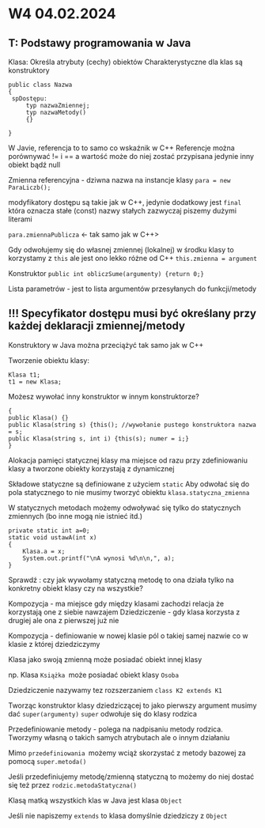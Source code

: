 W4 04.02.2024
===
T: Podstawy programowania w Java
---
Klasa: Określa atrybuty (cechy) obiektów
Charakterystyczne dla klas są konstruktory

```
public class Nazwa
{
 spDostępu:
     typ nazwaZmiennej;
     typ nazwaMetody()
     {}
     
}
```
W Javie, referencja to to samo co wskaźnik w C++
Referencje można porównywać != i == a wartość może do niej zostać przypisana jedynie inny obiekt bądź null

Zmienna referencyjna - dziwna nazwa na instancje klasy
`para = new ParaLiczb();`

modyfikatory dostępu są takie jak w C++, jedynie dodatkowy jest `final` która oznacza stałe (const)
nazwy stałych zazwyczaj piszemy dużymi literami

`para.zmiennaPublicza` <- tak samo jak w C++>

Gdy odwołujemy się do własnej zmiennej (lokalnej) w środku klasy to korzystamy z `this` ale jest ono lekko różne od C++ `this.zmienna = argument`

Konstruktor `public int obliczSume(argumenty) {return 0;}`

Lista parametrów - jest to lista argumentów przesyłanych do funkcji/metody

!!! Specyfikator dostępu musi być określany przy każdej deklaracji zmiennej/metody
---
Konstruktory w Java można przeciążyć tak samo jak w C++

Tworzenie obiektu klasy:
```
Klasa t1;
t1 = new Klasa;
```
Możesz wywołać inny konstruktor w innym konstruktorze?
```
{
public Klasa() {}
public Klasa(string s) {this(); //wywołanie pustego konstruktora nazwa = s; 
public Klasa(string s, int i) {this(s); numer = i;}
}
```

Alokacja pamięci statycznej klasy ma miejsce od razu przy zdefiniowaniu klasy a tworzone obiekty korzystają z dynamicznej

Składowe statyczne są definiowane z użyciem `static`
Aby odwołać się do pola statycznego to nie musimy tworzyć obiektu `klasa.statyczna_zmienna`

W statycznych metodach możemy odwoływać się tylko do statycznych zmiennych (bo inne mogą nie istnieć itd.)

```
private static int a=0;
static void ustawA(int x)
{
    Klasa.a = x;
    System.out.printf("\nA wynosi %d\n\n,", a);
}
```
Sprawdź : czy jak wywołamy statyczną metodę to ona działa tylko na konkretny obiekt klasy czy na wszystkie?

Kompozycja - ma miejsce gdy między klasami zachodzi relacja że korzystają one z siebie nawzajem
Dziedziczenie - gdy klasa korzysta z drugiej ale ona z pierwszej już nie

Kompozycja - definiowanie w nowej klasie pól o takiej samej nazwie co w klasie z której dziedziczymy

Klasa jako swoją zmienną może posiadać obiekt innej klasy 

np. Klasa `Książka `może posiadać obiekt klasy `Osoba`

Dziedziczenie nazywamy tez rozszerzaniem
`class K2 extends K1`

Tworząc konstruktor klasy dziedziczącej to jako pierwszy argument musimy dać `super(argumenty)`
`super` odwołuje się do klasy rodzica
 
Przedefiniowanie metody - polega na nadpisaniu metody rodzica. Tworzymy własną o takich samych atrybutach ale o innym działaniu

Mimo `przedefiniowania `możemy wciąż skorzystać z metody bazowej za pomocą `super.metoda()`

Jeśli przedefiniujemy metodę/zmienną statyczną to możemy do niej dostać się też przez `rodzic.metodaStatyczna()`

Klasą matką wszystkich klas w Java jest klasa `Object`

Jeśli nie napiszemy `extends` to klasa domyślnie dziedziczy z `Object`


